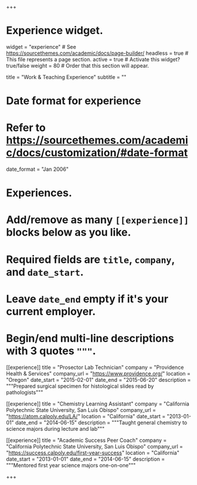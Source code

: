 +++
# Experience widget.
widget = "experience"  # See https://sourcethemes.com/academic/docs/page-builder/
headless = true  # This file represents a page section.
active = true  # Activate this widget? true/false
weight = 80  # Order that this section will appear.

title = "Work & Teaching Experience"
subtitle = ""

# Date format for experience
#   Refer to https://sourcethemes.com/academic/docs/customization/#date-format
date_format = "Jan 2006"

# Experiences.
#   Add/remove as many `[[experience]]` blocks below as you like.
#   Required fields are `title`, `company`, and `date_start`.
#   Leave `date_end` empty if it's your current employer.
#   Begin/end multi-line descriptions with 3 quotes `"""`.
[[experience]]
  title = "Prosector Lab Technician"
  company = "Providence Health & Services"
  company_url = "https://www.providence.org/"
  location = "Oregon"
  date_start = "2015-02-01"
  date_end = "2015-06-20"
  description = """Prepared surgical specimen for histological slides read by pathologists"""

[[experience]]
  title = "Chemistry Learning Assistant"
  company = "California Polytechnic State University, San Luis Obispo"
  company_url = "https://atom.calpoly.edu/LA/"
  location = "California"
  date_start = "2013-01-01"
  date_end = "2014-06-15"
  description = """Taught general chemistry to science majors during lecture and lab"""

[[experience]]
  title = "Academic Success Peer Coach"
  company = "California Polytechnic State University, San Luis Obispo"
  company_url = "https://success.calpoly.edu/first-year-success"
  location = "California"
  date_start = "2013-01-01"
  date_end = "2014-06-15"
  description = """Mentored first year science majors one-on-one"""

+++
